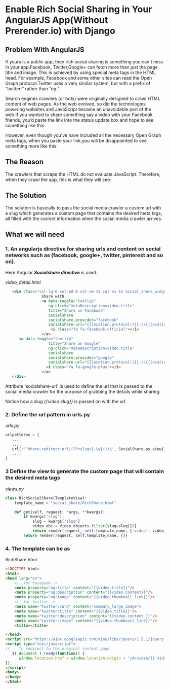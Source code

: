 # Enable Rich Social Sharing in Your AngularJS App(Without Prerender.io) with Django

## Problem With AngularJS

If yours is a public app, then rich social sharing is something you can't miss in your app.Facebook, Twitter,Google+ can fetch more than just the page title and image. This is achieved by using special meta tags in the HTML head. For example, Facebook and some other sites can read the Open Graph protocol.Twitter uses a very similar system, but with a prefix of “twitter:” rather than “og:”.

Search engines crawlers (or bots) were originally designed to crawl HTML content of web pages. As the web evolved, so did the technologies powering websites and JavaScript became an unavoidable part of the web.If you wanted to share something say a video with your Facebook friends, you’d paste the link into the status update box and hope to see something like this: 

However, even though you've have included all the necessary Open Graph meta tags, when you paste your link,you will be disappointed to see something more like this:

## The Reason

The crawlers that scrape the HTML do not evaluate JavaScript. Therefore, when they crawl the app, this is what they will see:

<head>
    <meta property="og:title" content="" />
    <meta property="og:description" content="" />
    <meta property="og:image" content="" />
</head>

## The Solution

The solution is basically to pass the  social media crawler a custom url with a slug which generates a custom page that contains the desired meta tags, all filled with the correct information when the social media crawler arrives.

## What we will need

### 1. An angularjs directive for sharing urls and content on social networks such as (facebook, google+, twitter, pinterest and so on).

Here Angular ***Socialshare directive*** is used.

*video_detail.html*
```html
   <div class="col-lg-6 col-md-6 col-sm-12 col-xs-12 social_share_widget">
                Share with
                <a data-toggle="tooltip"
                   ng-click="metaDescription=video.title"
                   title="Share on Facebook"
                   socialshare
                   socialshare-provider="facebook"
                   socialshare-url="{{location.protocol()}}://{{location.host()}}/api/videos/share-redirect-url/{{video.slug}}">
                    <i class="fa fa-facebook-official"></i>
                </a>
	  <a data-toggle="tooltip"
                   title="Share on Google"
                   ng-click="metaDescription=video.title"
                   socialshare
                   socialshare-provider="google"
                   socialshare-url="{{location.protocol()}}://{{location.host()}}/api/videos/share-redirect-url/{{video.slug}}">
                  <i class="fa fa-google-plus"></i>
                </a>
   </div>
```

Attribute 'socialshare-url' is used to define the url that is passed to the social media crawler for the purpose of grabbing the details while sharing.

Notice how a slug *{{video.slug}}* is passed on with the url.

### 2. Define the url pattern in urls.py

*urls.py*
```python 
urlpatterns = [
   ...,
   ...,
   url(r'^share-redirect-url/(?P<slug>[-\w]+)/$', SocialShare.as_view(), name='rich_share_redirect'),
   ...,   
]
```
### 3 Define the view to generate the custom page that will contain the desired meta tags 

*views.py*
```python 
class RichSocialShare(TemplateView):
    template_name = "social_share/RichShare.html"

    def get(self, request, *args, **kwargs):
        if kwargs['slug']:
            slug = kwargs['slug']
            video_obj = Video.objects.filter(slug=slug)[0]
            return render(request, self.template_name, {'video': video_obj})
        return render(request, self.template_name, {})
```
### 4. The template can be as

RichShare.html
```html
<!DOCTYPE html>
<html>
<head lang="en">
    <!--for facebook-->
    <meta property="og:title" content="{{video.title}}"/>
    <meta property="og:description" content="{{video.content}}"/>
    <meta property="og:image" content="{{video.thumbnail_link}}"/>
    <!--for twitter-->
    <meta name="twitter:card" content="summary_large_image">
    <meta name="twitter:title" content="{{video.title}}"/>
    <meta name="twitter:description" content="{{video.content }}"/>
    <meta name="twitter:image" content="{{video.thumbnail_link}}"/>  
    <title></title>

</head>
<script src="https://ajax.googleapis.com/ajax/libs/jquery/1.5.1/jquery.min.js"></script>
<script type="text/javascript">
//    To redirect to the original content page
   $( document ).ready(function() {
      window.location.href = window.location.origin + "/#/video/{{ video.slug }}" 
});
</script>
<body>
</body>
</html>
```
